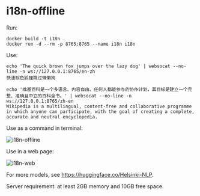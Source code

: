 # i18n-offline

Run:

```
docker build -t i18n .
docker run -d --rm -p 8765:8765 --name i18n i18n
```

Use:

```
echo 'The quick brown fox jumps over the lazy dog' | websocat --no-line -n ws://127.0.0.1:8765/en-zh
快速棕色狐狸跳过懒懒狗

echo '维基百科是一个多语言、内容自由、任何人都能参与的协作计划，其目标是建立一个完整、准确且中立的百科全书。' | websocat --no-line -n ws://127.0.0.1:8765/zh-en
Wikipedia is a multilingual, content-free and collaborative programme in which anyone can participate, with the goal of creating a complete, accurate and neutral encyclopedia.
```

Use as a command in terminal:

![i18n-offline](https://github.com/user-attachments/assets/ef657c96-ce79-4320-b177-7549619ea46d)

Use in a web page:

![i18n-web](https://github.com/user-attachments/assets/934acc54-9d9d-42ff-89a2-287a74ec006a)

For more models, see <https://huggingface.co/Helsinki-NLP>.

Server requirement: at least 2GB memory and 10GB free space.
